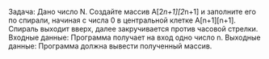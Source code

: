 Задача:
Дано число N. Создайте массив A[2*n+1][2*n+1] и заполните его по спирали, начиная с числа 0 в центральной клетке A[n+1][n+1]. Спираль выходит вверх, далее закручивается против часовой стрелки.
Входные данные:
Программа получает на вход одно число n.
Выходные данные:
Программа должна вывести полученный массив. 
